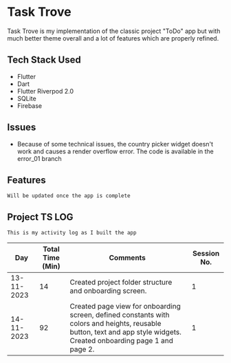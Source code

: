 # Task Trove

Task Trove is my implementation of the classic project "ToDo" app but with much better theme overall and a lot of features which are properly refined.

## Tech Stack Used
- Flutter
- Dart 
- Flutter Riverpod 2.0
- SQLite
- Firebase

## Issues
- Because of some technical issues, the country picker widget doesn't work and causes a render overflow error. The code is available in the error_01 branch

## Features 

`Will be updated once the app is complete`




## Project TS LOG

`This is my activity log as I built the app`

| Day        | Total Time (Min) | Comments                                                                                                                                                               | Session No. |
|------------|------------------|------------------------------------------------------------------------------------------------------------------------------------------------------------------------|-------------|
| 13-11-2023 | 14               | Created project folder structure and onboarding screen.                                                                                                                | 1           |
| 14-11-2023 | 92               | Created page view for onboarding screen, defined constants with colors and heights, reusable button, text and app style widgets. Created onboarding page 1 and page 2. | 1           |